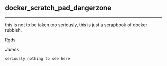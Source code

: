 ## docker_scratch_pad_dangerzone
___
this is not to be taken too seriously, this is just a scrapbook of docker rubbish.

Rgds

_James_

    seriously nothing to see here   
